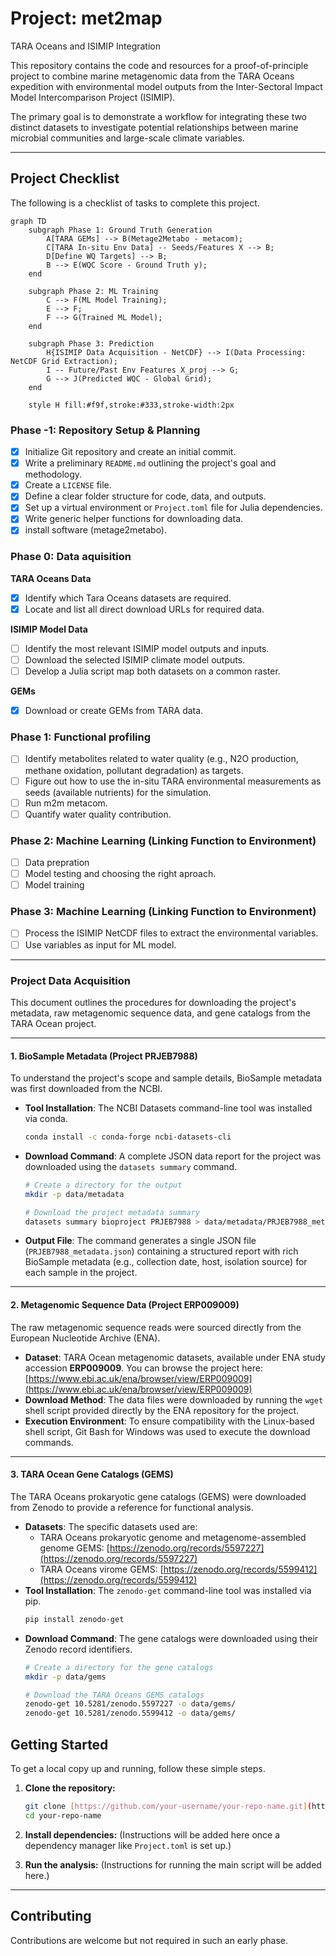 # Project: met2map 

TARA Oceans and ISIMIP Integration

This repository contains the code and resources for a proof-of-principle project to combine marine metagenomic data from the TARA Oceans expedition with environmental model outputs from the Inter-Sectoral Impact Model Intercomparison Project (ISIMIP).

The primary goal is to demonstrate a workflow for integrating these two distinct datasets to investigate potential relationships between marine microbial communities and large-scale climate variables.

***

## Project Checklist

The following is a checklist of tasks to complete this project.

```mermaid
graph TD
    subgraph Phase 1: Ground Truth Generation
        A[TARA GEMs] --> B(Metage2Metabo - metacom);
        C[TARA In-situ Env Data] -- Seeds/Features X --> B;
        D[Define WQ Targets] --> B;
        B --> E(WQC Score - Ground Truth y);
    end

    subgraph Phase 2: ML Training
        C --> F(ML Model Training);
        E --> F;
        F --> G(Trained ML Model);
    end

    subgraph Phase 3: Prediction
        H{ISIMIP Data Acquisition - NetCDF} --> I(Data Processing: NetCDF Grid Extraction);
        I -- Future/Past Env Features X_proj --> G;
        G --> J(Predicted WQC - Global Grid);
    end

    style H fill:#f9f,stroke:#333,stroke-width:2px
```

### **Phase -1: Repository Setup & Planning**

* [x] Initialize Git repository and create an initial commit.
* [x] Write a preliminary `README.md` outlining the project's goal and methodology.
* [x] Create a `LICENSE` file.
* [x] Define a clear folder structure for code, data, and outputs.
* [x] Set up a virtual environment or `Project.toml` file for Julia dependencies.
* [x] Write generic helper functions for downloading data.
* [x] install software (metage2metabo).

### **Phase 0: Data aquisition**
**TARA Oceans Data**

* [x] Identify which Tara Oceans datasets are required.
* [x] Locate and list all direct download URLs for required data.

**ISIMIP Model Data**

* [ ] Identify the most relevant ISIMIP model outputs and inputs.
* [ ] Download the selected ISIMIP climate model outputs.
* [ ] Develop a Julia script map both datasets on a common raster.

**GEMs**
* [x] Download or create GEMs from TARA data.

### Phase 1: Functional profiling 

* [ ] Identify metabolites related to water quality (e.g., N2O production, methane oxidation, pollutant degradation) as targets.
* [ ] Figure out how to use the in-situ TARA environmental measurements as seeds (available nutrients) for the simulation.
* [ ] Run m2m metacom.
* [ ] Quantify water quality contribution. 

### Phase 2: Machine Learning (Linking Function to Environment)

* [ ] Data prepration
* [ ] Model testing and choosing the right aproach. 
* [ ] Model training
      
### Phase 3: Machine Learning (Linking Function to Environment)

* [ ] Process the ISIMIP NetCDF files to extract the environmental variables. 
* [ ] Use variables as input for ML model.
      
***

### Project Data Acquisition

This document outlines the procedures for downloading the project's metadata, raw metagenomic sequence data, and gene catalogs from the TARA Ocean project.

---

#### **1. BioSample Metadata (Project PRJEB7988)**

To understand the project's scope and sample details, BioSample metadata was first downloaded from the NCBI.

* **Tool Installation**: The NCBI Datasets command-line tool was installed via conda.
    ```bash
    conda install -c conda-forge ncbi-datasets-cli
    ```
* **Download Command**: A complete JSON data report for the project was downloaded using the `datasets summary` command.
    ```bash
    # Create a directory for the output
    mkdir -p data/metadata

    # Download the project metadata summary
    datasets summary bioproject PRJEB7988 > data/metadata/PRJEB7988_metadata.json
    ```
* **Output File**: The command generates a single JSON file (`PRJEB7988_metadata.json`) containing a structured report with rich BioSample metadata (e.g., collection date, host, isolation source) for each sample in the project.

---

#### **2. Metagenomic Sequence Data (Project ERP009009)**

The raw metagenomic sequence reads were sourced directly from the European Nucleotide Archive (ENA).

* **Dataset**: TARA Ocean metagenomic datasets, available under ENA study accession **ERP009009**. You can browse the project here: [https://www.ebi.ac.uk/ena/browser/view/ERP009009](https://www.ebi.ac.uk/ena/browser/view/ERP009009)
* **Download Method**: The data files were downloaded by running the `wget` shell script provided directly by the ENA repository for the project.
* **Execution Environment**: To ensure compatibility with the Linux-based shell script, Git Bash for Windows was used to execute the download commands.

---

#### **3. TARA Ocean Gene Catalogs (GEMS)**

The TARA Oceans prokaryotic gene catalogs (GEMS) were downloaded from Zenodo to provide a reference for functional analysis.

* **Datasets**: The specific datasets used are:
    * TARA Oceans prokaryotic genome and metagenome-assembled genome GEMS: [https://zenodo.org/records/5597227](https://zenodo.org/records/5597227)
    * TARA Oceans virome GEMS: [https://zenodo.org/records/5599412](https://zenodo.org/records/5599412)
* **Tool Installation**: The `zenodo-get` command-line tool was installed via pip.
    ```bash
    pip install zenodo-get
    ```
* **Download Command**: The gene catalogs were downloaded using their Zenodo record identifiers.
    ```bash
    # Create a directory for the gene catalogs
    mkdir -p data/gems

    # Download the TARA Oceans GEMS catalogs
    zenodo-get 10.5281/zenodo.5597227 -o data/gems/
    zenodo-get 10.5281/zenodo.5599412 -o data/gems/
    ```

## Getting Started

To get a local copy up and running, follow these simple steps.

1.  **Clone the repository:**
    ```bash
    git clone [https://github.com/your-username/your-repo-name.git](https://github.com/your-username/your-repo-name.git)
    cd your-repo-name
    ```

2.  **Install dependencies:**
    (Instructions will be added here once a dependency manager like `Project.toml` is set up.)

3.  **Run the analysis:**
    (Instructions for running the main script will be added here.)

***

## Contributing

Contributions are welcome but not required in such an early phase. 
